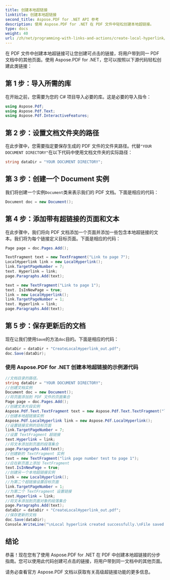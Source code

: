 ```yaml
---
title: 创建本地超链接
linktitle: 创建本地超链接
second_title: Aspose.PDF for .NET API 参考
description: 使用 Aspose.PDF for .NET 在 PDF 文件中轻松创建本地超链接。
type: docs
weight: 40
url: /zh/net/programming-with-links-and-actions/create-local-hyperlink/
---
```


在 PDF 文件中创建本地超链接可让您创建可点击的链接，将用户带到同一 PDF 文档中的其他页面。使用 Aspose.PDF for .NET，您可以按照以下源代码轻松创建此类链接：

## 第 1 步：导入所需的库

在开始之前，您需要为您的 C# 项目导入必要的库。这是必要的导入指令：

```csharp
using Aspose.Pdf;
using Aspose.Pdf.Text;
using Aspose.Pdf.InteractiveFeatures;
```

## 第 2 步：设置文档文件夹的路径

在此步骤中，您需要指定要保存生成的 PDF 文件的文件夹路径。代替`"YOUR DOCUMENT DIRECTORY"`在以下代码中使用文档文件夹的实际路径：

```csharp
string dataDir = "YOUR DOCUMENT DIRECTORY";
```

## 第 3 步：创建一个 Document 实例

我们将创建一个实例`Document`类来表示我们的 PDF 文档。下面是相应的代码：

```csharp
Document doc = new Document();
```

## 第 4 步：添加带有超链接的页面和文本

在此步骤中，我们将向 PDF 文档添加一个页面并添加一些包含本地超链接的文本。我们将为每个链接定义目标页面。下面是相应的代码：

```csharp
Page page = doc.Pages.Add();

TextFragment text = new TextFragment("Link to page 7");
LocalHyperlink link = new LocalHyperlink();
link.TargetPageNumber = 7;
text. Hyperlink = link;
page.Paragraphs.Add(text);

text = new TextFragment("Link to page 1");
text. IsInNewPage = true;
link = new LocalHyperlink();
link.TargetPageNumber = 1;
text. Hyperlink = link;
page.Paragraphs.Add(text);
```

## 第 5 步：保存更新后的文档

现在让我们使用`Save`的方法`doc`目的。下面是相应的代码：

```csharp
dataDir = dataDir + "CreateLocalHyperlink_out.pdf";
doc.Save(dataDir);
```

### 使用 Aspose.PDF for .NET 创建本地超链接的示例源代码 
```csharp
//文档目录的路径。
string dataDir = "YOUR DOCUMENT DIRECTORY";
//创建文档实例
Document doc = new Document();
//将页面添加到 PDF 文件的页面集合
Page page = doc.Pages.Add();
//创建文本片段实例
Aspose.Pdf.Text.TextFragment text = new Aspose.Pdf.Text.TextFragment("link page number test to page 7");
//创建本地超链接实例
Aspose.Pdf.LocalHyperlink link = new Aspose.Pdf.LocalHyperlink();
//设置链接实例的目标页面
link.TargetPageNumber = 7;
//设置 TextFragment 超链接
text.Hyperlink = link;
//将文本添加到页面的段落集合
page.Paragraphs.Add(text);
//创建新的 TextFragment 实例
text = new TextFragment("link page number test to page 1");
//应在新页面上添加 TextFragment
text.IsInNewPage = true;
//创建另一个本地超链接实例
link = new LocalHyperlink();
//为第二个超链接设置目标页面
link.TargetPageNumber = 1;
//为第二个 TextFragment 设置链接
text.Hyperlink = link;
//将文本添加到页面对象的段落集合
page.Paragraphs.Add(text);    
dataDir = dataDir + "CreateLocalHyperlink_out.pdf";
//保存更新的文档
doc.Save(dataDir);
Console.WriteLine("\nLocal hyperlink created successfully.\nFile saved at " + dataDir);            
```

## 结论

恭喜！现在您有了使用 Aspose.PDF for .NET 在 PDF 中创建本地超链接的分步指南。您可以使用此代码创建可点击的链接，将用户带到同一文档中的其他页面。

请务必查看官方 Aspose.PDF 文档以获取有关高级超链接功能的更多信息。